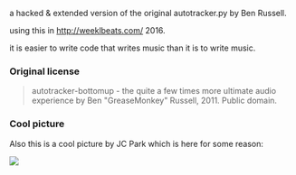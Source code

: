 a hacked & extended version of the original autotracker.py by Ben Russell.

using this in http://weeklbeats.com/ 2016.

it is easier to write code that writes music than it is to write music.

### Original license ###

> autotracker-bottomup - the quite a few times more ultimate audio experience
> by Ben "GreaseMonkey" Russell, 2011. Public domain.

### Cool picture ###

Also this is a cool picture by JC Park which is here for some reason:

![](http://www.igorstshirts.com/blog/conceptships/2016/jc_park/jc_park_03.jpg)
